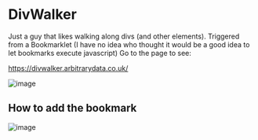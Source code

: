 
# DivWalker

Just a guy that likes walking along divs (and other elements). Triggered from a Bookmarklet (I have no idea who thought it would be a good idea to let bookmarks execute javascript) Go to the page to see: 

https://divwalker.arbitrarydata.co.uk/

![image](https://i.imgur.com/CxRxErv.gif)

## How to add the bookmark

![image](https://i.imgur.com/JgiIIfY.gif)
